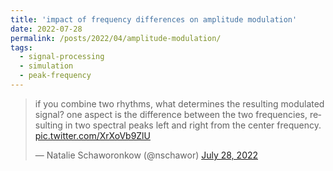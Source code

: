 ```yaml
---
title: 'impact of frequency differences on amplitude modulation'
date: 2022-07-28
permalink: /posts/2022/04/amplitude-modulation/
tags:
  - signal-processing
  - simulation
  - peak-frequency
---
```


<blockquote class="twitter-tweet"><p lang="en" dir="ltr">if you combine two rhythms, what determines the resulting modulated signal? one aspect is the difference between the two frequencies, resulting in two spectral peaks left and right from the center frequency. <a href="https://t.co/XrXoVb9ZlU">pic.twitter.com/XrXoVb9ZlU</a></p>&mdash; Natalie Schaworonkow (@nschawor) <a href="https://twitter.com/nschawor/status/1552619857727967232?ref_src=twsrc%5Etfw">July 28, 2022</a></blockquote> <script async src="https://platform.twitter.com/widgets.js" charset="utf-8"></script> 